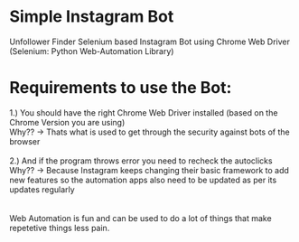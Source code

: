 # Simple Instagram Bot
 Unfollower Finder
 Selenium based Instagram Bot using Chrome Web Driver <br />
 (Selenium: Python Web-Automation Library)   <br />



# Requirements to use the Bot: <br />
1.) You should have the right Chrome Web Driver installed (based on the Chrome Version you are using) <br />
      Why?? -> Thats what is used to get through the security against bots of the browser <br /> <br />
2.) And if the program throws error you need to recheck the autoclicks <br />
      Why?? -> Because Instagram keeps changing their basic framework to add new features so the automation apps also need to be updated as per its updates regularly <br />
<br />
<br />
Web Automation is fun and can be used to do a lot of things that make repetetive things less pain.
      
